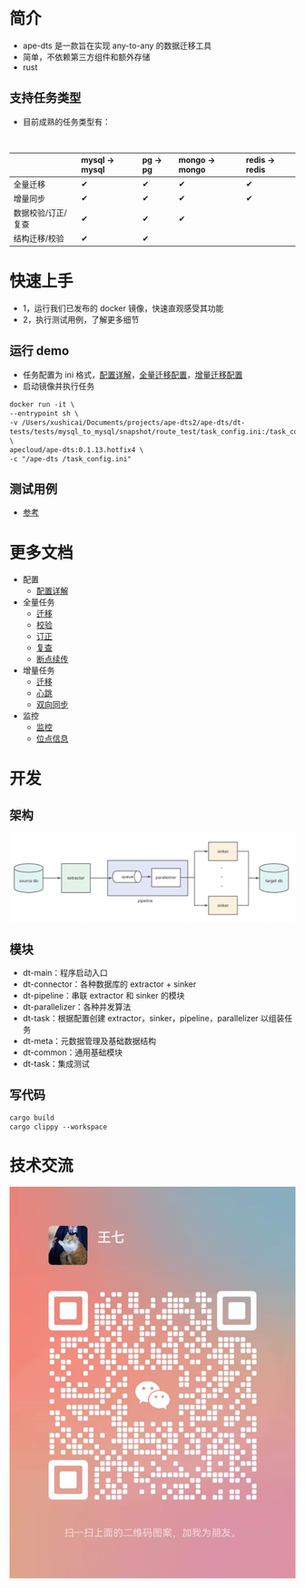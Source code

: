 # 简介
- ape-dts 是一款旨在实现 any-to-any 的数据迁移工具
- 简单，不依赖第三方组件和额外存储
- rust


## 支持任务类型
- 目前成熟的任务类型有：

<br/>

|  | mysql -> mysql | pg -> pg | mongo -> mongo | redis -> redis |
| :-------- | :-------- | :-------- | :-------- | :-------- |
| 全量迁移 | &#10004; | &#10004; | &#10004; | &#10004; |
| 增量同步 | &#10004; | &#10004; | &#10004; | &#10004; |
| 数据校验/订正/复查 | &#10004; | &#10004; | &#10004; | |
| 结构迁移/校验 | &#10004; | &#10004; |  |  |


# 快速上手
- 1，运行我们已发布的 docker 镜像，快速直观感受其功能
- 2，执行测试用例，了解更多细节


## 运行 demo
- 任务配置为 ini 格式，[配置详解](./docs/chinese/config.md)，[全量迁移配置](./docs/chinese/snapshot/migration.md)，[增量迁移配置](./docs/chinese/cdc/migration.md)
- 启动镜像并执行任务

```
docker run -it \
--entrypoint sh \
-v /Users/xushicai/Documents/projects/ape-dts2/ape-dts/dt-tests/tests/mysql_to_mysql/snapshot/route_test/task_config.ini:/task_config.ini \
apecloud/ape-dts:0.1.13.hotfix4 \
-c "/ape-dts /task_config.ini"
```

## 测试用例
- [参考](./dt-tests/README_ZH.md)

# 更多文档
- 配置
    - [配置详解](./docs/chinese/config.md)
- 全量任务
    - [迁移](./docs/chinese/snapshot/migration.md)
    - [校验](./docs/chinese/snapshot/check.md)
    - [订正](./docs/chinese/snapshot/revise.md)
    - [复查](./docs/chinese/snapshot/review.md)
    - [断点续传](./docs/chinese/snapshot/resume.md)
- 增量任务
    - [迁移](./docs/chinese/cdc/migration.md)
    - [心跳](./docs/chinese/cdc/heartbeat.md)
    - [双向同步](./docs/chinese/cdc/two_way.md)
- 监控
    - [监控](./docs/chinese/monitor.md)
    - [位点信息](./docs/chinese/position.md)

# 开发
## 架构
![架构](docs/pics/structure.png)

## 模块
- dt-main：程序启动入口
- dt-connector：各种数据库的 extractor + sinker
- dt-pipeline：串联 extractor 和 sinker 的模块
- dt-parallelizer：各种并发算法
- dt-task：根据配置创建 extractor，sinker，pipeline，parallelizer 以组装任务
- dt-meta：元数据管理及基础数据结构
- dt-common：通用基础模块
- dt-task：集成测试

## 写代码
```
cargo build
cargo clippy --workspace
```

# 技术交流
![微信交流](docs/pics/WechatIMG.jpg)

